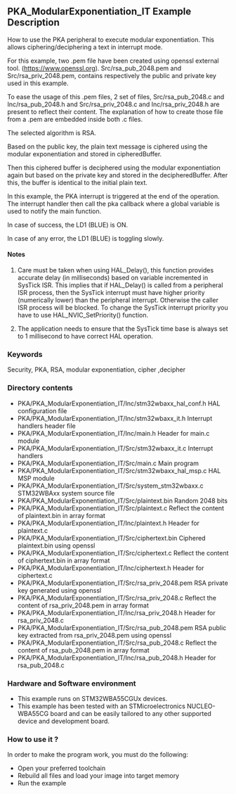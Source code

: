 ## <b>PKA_ModularExponentiation_IT Example Description</b>

How to use the PKA peripheral to execute modular exponentiation. This 
allows ciphering/deciphering a text in interrupt mode.

For this example, two .pem file have been created using openssl external tool. (https://www.openssl.org).
Src/rsa_pub_2048.pem and Src/rsa_priv_2048.pem, contains respectively the public and private key used in
this example.

To ease the usage of this .pem files, 2 set of files, Src/rsa_pub_2048.c and Inc/rsa_pub_2048.h and
Src/rsa_priv_2048.c and Inc/rsa_priv_2048.h are present to reflect their content. The explanation of 
how to create those file from a .pem are embedded inside both .c files.

The selected algorithm is RSA.

Based on the public key, the plain text message is ciphered using the modular exponentiation 
and stored in cipheredBuffer.

Then this ciphered buffer is deciphered using the modular exponentiation again but based on the private key and
stored in the decipheredBuffer. After this, the buffer is identical to the initial plain text.

In this example, the PKA interrupt is triggered at the end of the operation. The interrupt handler then
call the pka callback where a global variable is used to notify the main function.

In case of success, the LD1 (BLUE) is ON.

In case of any error, the LD1 (BLUE) is toggling slowly.

#### <b>Notes</b>

1. Care must be taken when using HAL_Delay(), this function provides accurate delay (in milliseconds)
   based on variable incremented in SysTick ISR. This implies that if HAL_Delay() is called from
   a peripheral ISR process, then the SysTick interrupt must have higher priority (numerically lower)
   than the peripheral interrupt. Otherwise the caller ISR process will be blocked.
   To change the SysTick interrupt priority you have to use HAL_NVIC_SetPriority() function.
      
2. The application needs to ensure that the SysTick time base is always set to 1 millisecond
   to have correct HAL operation.

### <b>Keywords</b>

Security, PKA, RSA, modular exponentiation, cipher ,decipher

### <b>Directory contents</b>
  
  - PKA/PKA_ModularExponentiation_IT/Inc/stm32wbaxx_hal_conf.h    HAL configuration file
  - PKA/PKA_ModularExponentiation_IT/Inc/stm32wbaxx_it.h          Interrupt handlers header file
  - PKA/PKA_ModularExponentiation_IT/Inc/main.h                   Header for main.c module
  - PKA/PKA_ModularExponentiation_IT/Src/stm32wbaxx_it.c          Interrupt handlers
  - PKA/PKA_ModularExponentiation_IT/Src/main.c                   Main program
  - PKA/PKA_ModularExponentiation_IT/Src/stm32wbaxx_hal_msp.c     HAL MSP module 
  - PKA/PKA_ModularExponentiation_IT/Src/system_stm32wbaxx.c      STM32WBAxx system source file
  - PKA/PKA_ModularExponentiation_IT/Src/plaintext.bin            Random 2048 bits
  - PKA/PKA_ModularExponentiation_IT/Src/plaintext.c              Reflect the content of plaintext.bin in array format
  - PKA/PKA_ModularExponentiation_IT/Inc/plaintext.h              Header for plaintext.c
  - PKA/PKA_ModularExponentiation_IT/Src/ciphertext.bin           Ciphered plaintext.bin using openssl
  - PKA/PKA_ModularExponentiation_IT/Src/ciphertext.c             Reflect the content of ciphertext.bin in array format
  - PKA/PKA_ModularExponentiation_IT/Inc/ciphertext.h             Header for ciphertext.c
  - PKA/PKA_ModularExponentiation_IT/Src/rsa_priv_2048.pem        RSA private key generated using openssl
  - PKA/PKA_ModularExponentiation_IT/Src/rsa_priv_2048.c          Reflect the content of rsa_priv_2048.pem in array format
  - PKA/PKA_ModularExponentiation_IT/Inc/rsa_priv_2048.h          Header for rsa_priv_2048.c
  - PKA/PKA_ModularExponentiation_IT/Src/rsa_pub_2048.pem         RSA public key extracted from rsa_priv_2048.pem using openssl
  - PKA/PKA_ModularExponentiation_IT/Src/rsa_pub_2048.c           Reflect the content of rsa_pub_2048.pem in array format
  - PKA/PKA_ModularExponentiation_IT/Inc/rsa_pub_2048.h           Header for rsa_pub_2048.c

### <b>Hardware and Software environment</b> 

  - This example runs on STM32WBA55CGUx devices.
  - This example has been tested with an STMicroelectronics NUCLEO-WBA55CG
    board and can be easily tailored to any other supported device 
    and development board.

### <b>How to use it ?</b> 

In order to make the program work, you must do the following:

 - Open your preferred toolchain 
 - Rebuild all files and load your image into target memory
 - Run the example
 
